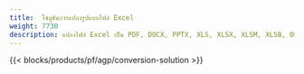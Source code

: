 ```yaml
---
title:  โซลูชันการแปลงรูปแบบไฟล์ Excel
weight: 7730
description: แปลงไฟล์ Excel เป็น PDF, DOCX, PPTX, XLS, XLSX, XLSM, XLSB, ODS, CSV, TSV, 0761103 481, JPG, BMP, PNG, SVG, TIFF, XPS, MHTML และ Markdown
---
```

{{< blocks/products/pf/agp/conversion-solution >}} 
